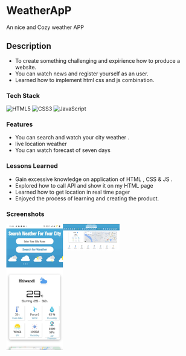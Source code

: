 # WeatherApP
An nice and Cozy weather APP 




## Description





- To create something challenging and expirience how to produce a website.
- You can watch news and register yourself as an user.
- Learned how to implement html css and js combination.

### Tech Stack


![HTML5](https://img.shields.io/badge/html5-%23E34F26.svg?style=for-the-badge&logo=html5&logoColor=white)
![CSS3](https://img.shields.io/badge/css3-%231572B6.svg?style=for-the-badge&logo=css3&logoColor=white)
![JavaScript](https://img.shields.io/badge/javascript-%23323330.svg?style=for-the-badge&logo=javascript&logoColor=%23F7DF1E)



### Features 

- You can search and watch your city weather .
- live location weather
- You can watch forecast of seven days 





### Lessons Learned

- Gain excessive knowledge on application of HTML , CSS & JS .
- Explored how to call API and show it on my HTML page
- Learned how to get location in real time pager
- Enjoyed the process of learning and creating the product.


### Screenshots

<img align="left" alt="Coding" width="150" src="https://github.com/Dev-faiz/WeatherApP/blob/main/pic/MobVersion.jpeg">
<img align="left" alt="Coding" width="150" src="https://github.com/Dev-faiz/WeatherApP/blob/main/pic/Weather.png">






